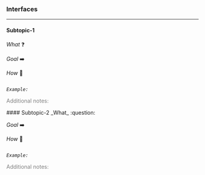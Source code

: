 ### Interfaces
___
#### Subtopic-1

_What_ :question: 

_Goal_ :arrow_right:

_How_ :seedling: 

<code>
<i>Example:</i>
</code>

<p style="color:grey">
Additional notes:
</p>
#### Subtopic-2
_What_ :question: 

_Goal_ :arrow_right:

_How_ :seedling: 

<code>
<i>Example:</i>
</code>

<p style="color:grey">
Additional notes:
</p>
